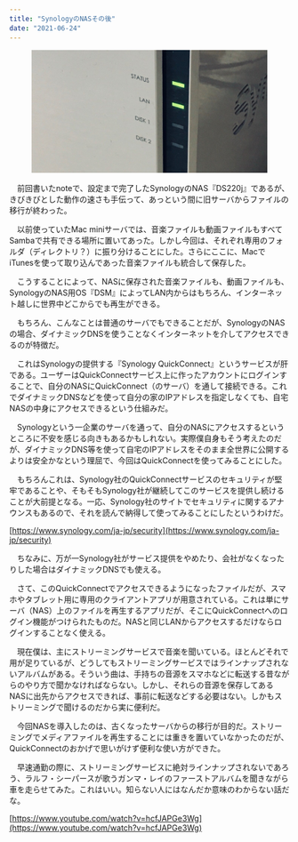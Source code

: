 ```yaml
---
title: "SynologyのNASその後"
date: "2021-06-24"
---
```


<figure>

![](assets/n2c6272987248_e3c8be10947dac93c25760211e7fc3b7.jpg)

</figure>

　前回書いたnoteで、設定まで完了したSynologyのNAS『DS220j』であるが、きびきびとした動作の速さも手伝って、あっという間に旧サーバからファイルの移行が終わった。

　以前使っていたMac miniサーバでは、音楽ファイルも動画ファイルもすべてSambaで共有できる場所に置いてあった。しかし今回は、それぞれ専用のフォルダ（ディレクトリ？）に振り分けることにした。さらにここに、MacでiTunesを使って取り込んであった音楽ファイルも統合して保存した。

　こうすることによって、NASに保存された音楽ファイルも、動画ファイルも、SynologyのNAS用OS『DSM』によってLAN内からはもちろん、インターネット越しに世界中どこからでも再生ができる。

　もちろん、こんなことは普通のサーバでもできることだが、SynologyのNASの場合、ダイナミックDNSを使うことなくインターネットを介してアクセスできるのが特徴だ。

　これはSynologyの提供する『Synology QuickConnect』というサービスが肝である。ユーザーはQuickConnectサービス上に作ったアカウントにログインすることで、自分のNASにQuickConnect（のサーバ）を通して接続できる。これでダイナミックDNSなどを使って自分の家のIPアドレスを指定しなくても、自宅NASの中身にアクセスできるという仕組みだ。

　Synologyという一企業のサーバを通って、自分のNASにアクセスするというところに不安を感じる向きもあるかもしれない。実際僕自身もそう考えたのだが、ダイナミックDNS等を使って自宅のIPアドレスをそのまま全世界に公開するよりは安全かなという理屈で、今回はQuickConnectを使ってみることにした。

　もちろんこれは、Synology社のQuickConnectサービスのセキュリティが堅牢であることや、そもそもSynology社が継続してこのサービスを提供し続けることが大前提となる。一応、Synology社のサイトでセキュリティに関するアナウンスもあるので、それを読んで納得して使ってみることにしたというわけだ。

[https://www.synology.com/ja-jp/security](https://www.synology.com/ja-jp/security)

　ちなみに、万が一Synology社がサービス提供をやめたり、会社がなくなったりした場合はダイナミックDNSでも使える。

　さて、このQuickConnectでアクセスできるようになったファイルだが、スマホやタブレット用に専用のクライアントアプリが用意されている。これは単にサーバ（NAS）上のファイルを再生するアプリだが、そこにQuickConnectへのログイン機能がつけられたものだ。NASと同じLANからアクセスするだけならログインすることなく使える。

　現在僕は、主にストリーミングサービスで音楽を聞いている。ほとんどそれで用が足りているが、どうしてもストリーミングサービスではラインナップされないアルバムがある。そういう曲は、手持ちの音源をスマホなどに転送する昔ながらのやり方で聞かなければならない。しかし、それらの音源を保存してあるNASに出先からアクセスできれば、事前に転送などする必要はない。しかもストリーミングで聞けるのだから実に便利だ。

　今回NASを導入したのは、古くなったサーバからの移行が目的だ。ストリーミングでメディアファイルを再生することには重きを置いていなかったのだが、QuickConnectのおかげで思いがけず便利な使い方ができた。

　早速通勤の際に、ストリーミングサービスに絶対ラインナップされないであろう、ラルフ・シーパースが歌うガンマ・レイのファーストアルバムを聞きながら車を走らせてみた。これはいい。知らない人にはなんだか意味のわからない話だな。

[https://www.youtube.com/watch?v=hcfJAPGe3Wg](https://www.youtube.com/watch?v=hcfJAPGe3Wg)
